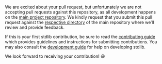 <!-- ----------^ Click "Preview"! -->

We are excited about your pull request, but unfortunately we are not accepting pull requests against this repository, as all development happens on the [main project repository](https://github.com/stdlib-js/stdlib). We kindly request that you submit this pull request against the [respective directory](https://github.com/stdlib-js/stdlib/tree/develop/lib/node_modules/%40stdlib/stats/base/dnanmaxabs) of the main repository where we’ll review and provide feedback. 

If this is your first stdlib contribution, be sure to read the [contributing guide](https://github.com/stdlib-js/stdlib/blob/develop/CONTRIBUTING.md) which provides guidelines and instructions for submitting contributions. You may also consult the [development guide](https://github.com/stdlib-js/stdlib/blob/develop/docs/development.md) for help on developing stdlib.

We look forward to receiving your contribution! :smiley: